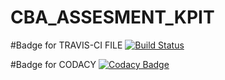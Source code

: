 # CBA_ASSESMENT_KPIT

#Badge for TRAVIS-CI FILE
[![Build Status](https://travis-ci.org/akashm3/CBA_ASSEMENT_KPIT.svg?branch=master)](https://travis-ci.org/akashm3/CBA_ASSEMENT_KPIT)

#Badge for CODACY
[![Codacy Badge](https://api.codacy.com/project/badge/Grade/9000d5b4195d4ed08e69729ef55f9e61)](https://www.codacy.com/app/akashm3/CBA_ASSEMENT_KPIT?utm_source=github.com&amp;utm_medium=referral&amp;utm_content=akashm3/CBA_ASSEMENT_KPIT&amp;utm_campaign=Badge_Grade)
